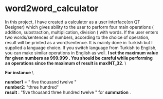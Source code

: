 # word2word_calculator

In this project, I have created a calculator as a user interface(on QT Designer) which gives ability to the user to perform four main operations ( addition, substraction, multiplication, division ) with words. If the user enters two words/sentences of numbers, according to the choice of operation, result will be printed as a word/sentence. It is mainly done in Turkish but I supplied a language choice. If you switch language from Turkish to English, you can make similar operations in English as well. **I set the maximum value for given numbers as 999.999 . You should be careful while performing an operations since the maximum of result is maxINT_32.** \

**For instance** \

**number1** =  " five thousand twelve " \
**number2**: "three hundred" \
**result** : "five thousand three hundred twelve "  for **summation** .

 
